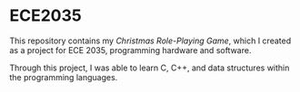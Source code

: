 # ECE2035
This repository contains my *Christmas Role-Playing Game*, which I created as a project for ECE 2035, programming hardware and software.

Through this project, I was able to learn C, C++, and data structures within the programming languages.
